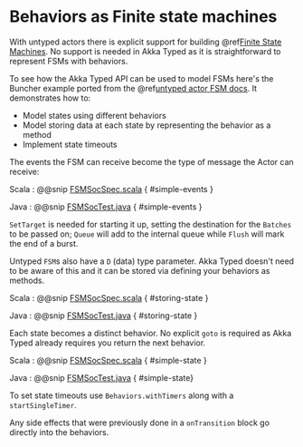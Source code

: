 # Behaviors as Finite state machines

With untyped actors there is explicit support for building @ref[Finite State Machines](../fsm.md). No support
is needed in Akka Typed as it is straightforward to represent FSMs with behaviors. 

To see how the Akka Typed API can be used to model FSMs here's the Buncher example ported from
the @ref[untyped actor FSM docs](../fsm.md). It demonstrates how to:

* Model states using different behaviors
* Model storing data at each state by representing the behavior as a method 
* Implement state timeouts 

The events the FSM can receive become the type of message the Actor can receive:

Scala
:  @@snip [FSMSocSpec.scala]($akka$/akka-actor-typed-tests/src/test/scala/docs/akka/typed/FSMDocSpec.scala) { #simple-events }

Java
:  @@snip [FSMSocTest.java]($akka$/akka-actor-typed-tests/src/test/java/jdocs/akka/typed/FSMDocTest.java) { #simple-events }

`SetTarget` is needed for starting it up, setting the destination for the
`Batches` to be passed on; `Queue` will add to the internal queue while
`Flush` will mark the end of a burst.

Untyped `FSM`s also have a `D` (data) type parameter. Akka Typed doesn't need to be aware of this and it can be stored
via defining your behaviors as methods.

Scala
:  @@snip [FSMSocSpec.scala]($akka$/akka-actor-typed-tests/src/test/scala/docs/akka/typed/FSMDocSpec.scala) { #storing-state }

Java
:  @@snip [FSMSocTest.java]($akka$/akka-actor-typed-tests/src/test/java/jdocs/akka/typed/FSMDocTest.java) { #storing-state }

Each state becomes a distinct behavior. No explicit `goto` is required as Akka Typed
already requires you return the next behavior.

Scala
:  @@snip [FSMSocSpec.scala]($akka$/akka-actor-typed-tests/src/test/scala/docs/akka/typed/FSMDocSpec.scala) { #simple-state }

Java
:  @@snip [FSMSocTest.java]($akka$/akka-actor-typed-tests/src/test/java/jdocs/akka/typed/FSMDocTest.java) { #simple-state}

To set state timeouts use `Behaviors.withTimers` along with a `startSingleTimer`.

Any side effects that were previously done in a `onTransition` block go directly into the behaviors.








